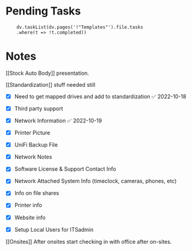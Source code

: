 
# Pending Tasks
```dataviewjs
	dv.taskList(dv.pages('!"Templates"').file.tasks
	.where(t => !t.completed))
```

# Notes

[[Stock Auto Body]] presentation.

[[Standardization]] stuff needed still

- [x] Need to get mapped drives and add to standardization ✅ 2022-10-18
- [x] Third party support
- [x] Network Information ✅ 2022-10-19
- [x] Printer Picture
- [x] UniFi Backup File
- [x] Network Notes
- [x] Software License & Support Contact Info
- [x] Network Attached System Info (timeclock, cameras, phones, etc)
- [x] Info on file shares
- [x] Printer info
- [x] Website info
- [x] Setup Local Users for ITSadmin



[[Onsites]]
After onsites start checking in with office after on-sites.

